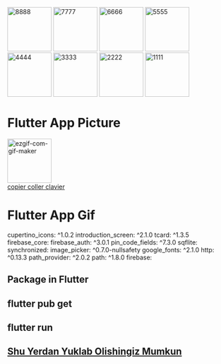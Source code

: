 <a href="https://ibb.co/9ndpsPB"><img src="https://i.ibb.co/sjXgy7c/8888.jpg" alt="8888" border="0" width=100></a>
<a href="https://ibb.co/nrGMY92"><img src="https://i.ibb.co/ZdjzF5s/7777.jpg" alt="7777" border="0" width=100></a>
<a href="https://ibb.co/Vt8ZdDN"><img src="https://i.ibb.co/HVQs0Y2/6666.jpg" alt="6666" border="0" width=100></a>
<a href="https://ibb.co/F77khSZ"><img src="https://i.ibb.co/WKKNHb8/5555.jpg" alt="5555" border="0" width=100></a>
<a href="https://ibb.co/WzKTZtC"><img src="https://i.ibb.co/M1NXr6d/4444.jpg" alt="4444" border="0" width=100></a>
<a href="https://ibb.co/mFzbV3J"><img src="https://i.ibb.co/3Yh49n1/3333.jpg" alt="3333" border="0" width=100></a>
<a href="https://ibb.co/FH5S7ny"><img src="https://i.ibb.co/jJyc4HQ/2222.jpg" alt="2222" border="0" width=100></a>
<a href="https://ibb.co/Hg2jy52"><img src="https://i.ibb.co/nk0Fyx0/1111.jpg" alt="1111" border="0" width=100></a>
# Flutter App Picture

<a href="https://ibb.co/bgPtKJL"><img src="https://i.ibb.co/1fLcm6K/ezgif-com-gif-maker.gif" alt="ezgif-com-gif-maker" border="0" width=100></a><br /><a target='_blank' href='https://usefulwebtool.com/fr/clavier-russe'>copier coller clavier</a><br />

# Flutter App Gif

  cupertino_icons: ^1.0.2
  introduction_screen: ^2.1.0
  tcard: ^1.3.5
  firebase_core:
  firebase_auth: ^3.0.1
  pin_code_fields: ^7.3.0
  sqflite:
  synchronized:
  image_picker: ^0.7.0-nullsafety
  google_fonts: ^2.1.0
  http: ^0.13.3
  path_provider: ^2.0.2
  path: ^1.8.0
  firebase:
  
## Package in Flutter

## flutter pub get
## flutter run

## [Shu Yerdan Yuklab Olishingiz Mumkun](https://github.com/lordmax777/ExaminDanLavha/blob/main/app-release.apk)
